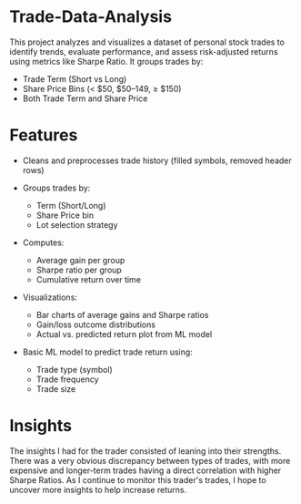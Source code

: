 # Trade-Data-Analysis

This project analyzes and visualizes a dataset of personal stock trades to identify trends, evaluate performance, and assess risk-adjusted returns using metrics like Sharpe Ratio. It groups trades by:
- Trade Term (Short vs Long)
- Share Price Bins (< $50, $50–149, ≥ $150)
- Both Trade Term and Share Price

# Features
- Cleans and preprocesses trade history (filled symbols, removed header rows)

- Groups trades by:
  - Term (Short/Long)
  - Share Price bin
  - Lot selection strategy

- Computes:
  - Average gain per group
  - Sharpe ratio per group
  - Cumulative return over time
- Visualizations:
  - Bar charts of average gains and Sharpe ratios
  - Gain/loss outcome distributions
  - Actual vs. predicted return plot from ML model

- Basic ML model to predict trade return using:
  - Trade type (symbol)
  - Trade frequency
  - Trade size

# Insights
The insights I had for the trader consisted of leaning into their strengths. There was a very obvious discrepancy between types of trades, with more expensive and longer-term trades having a direct correlation with higher Sharpe Ratios. As I continue to monitor this trader's trades, I hope to uncover more insights to help increase returns.
